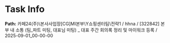 # Task Info

**Path:** 카페24(주)\본사사업장\[CG]MI본부\Y쇼핑센터팀\전략1 / hhna / [322842] 본부 내 소통 (팀_파트 미팅, 대표님 미팅) _ 대표 주간 회의록 정리 및 마이워크 등록 / 2025-09-01_00-00-00

